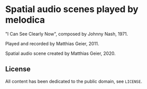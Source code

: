 Spatial audio scenes played by melodica
=======================================

"I Can See Clearly Now", composed by Johnny Nash, 1971.

Played and recorded by Matthias Geier, 2011.

Spatial audio scene created by Matthias Geier, 2020.

License
-------

All content has been dedicated to the public domain, see ``LICENSE``.
